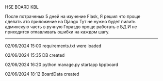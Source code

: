 HSE BOARD KBL

После потраченых 5 дней на изучение Flask, 
Я решил что проще сделать это приложение на Django
Тут не нужно будет пилить админскую часть в ручную
Гораздо проще работать с БД
И не приходится отлавливать ошибки на каждом шагу.

--------------------------------------------------

02/06/2024 15:00 requirements.txt were loaded

02/06/2024 15:35 DB created

02/06/2024 16:20 python manage.py startapp kppboard

02/06/2024 18:12 BoardData created